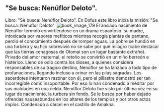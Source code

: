 ## "Se busca: Nenúflor Deloto".
Libro: "Se busca: Nenúflor Deloto".
En Dofus este libro inicia la misión: "Se busca: Nenúflor Deloto".
![book_image_179](https://media.discordapp.net/attachments/1105643336989159555/1105647827809484912/179.jpg)
El ansiado nacimiento de Nenúflor terminó convirtiéndose en un drama espantoso: su madre, intoxicada por vapores mefíticos mientras recogía plantas de pantano, perdió el conocimiento después de romper aguas. La pobre se hundió en una turbera y su hijo sobrevivió no se sabe por qué milagro (cabe destacar que las tierras cenagosas de Otomai son un lugar bastante extraño). Privado del amor maternal, el retoño se convirtió en un niño berreón e histérico. Lleno de odio contra los dioses, a quienes considera responsables de su trágico destino, Nenúflor se ha lanzado a todo tipo de profanaciones, llegando incluso a orinar en las pilas sagradas. Los sacerdotes intentaron razonar con él, pero el pillastre demostró ser tan incorregible como insoportable. Por eso lo han condenado a meditar por sus maldades en una celda.
Nenúflor Deloto fue visto por última vez en su lugar de nacimiento, la turbera sin fondo.
Se le busca por haber dejado ofrendas nauseabundas en los altares de los templos y por otros actos impíos.
Condenado a cárcel en el castillo de Amakna.